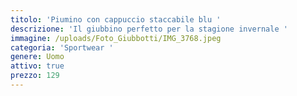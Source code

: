 ```yaml
---
titolo: 'Piumino con cappuccio staccabile blu '
descrizione: 'Il giubbino perfetto per la stagione invernale '
immagine: /uploads/Foto_Giubbotti/IMG_3768.jpeg
categoria: 'Sportwear '
genere: Uomo
attivo: true
prezzo: 129
---
```


